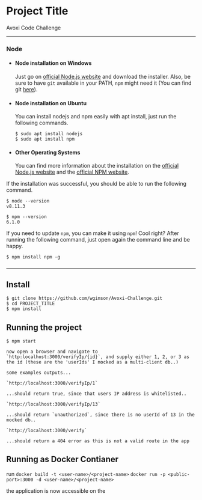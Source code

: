 
# Project Title

Avoxi Code Challenge

---
### Node
- #### Node installation on Windows

  Just go on [official Node.js website](https://nodejs.org/) and download the installer.
Also, be sure to have `git` available in your PATH, `npm` might need it (You can find git [here](https://git-scm.com/)).

- #### Node installation on Ubuntu

  You can install nodejs and npm easily with apt install, just run the following commands.

      $ sudo apt install nodejs
      $ sudo apt install npm

- #### Other Operating Systems
  You can find more information about the installation on the [official Node.js website](https://nodejs.org/) and the [official NPM website](https://npmjs.org/).

If the installation was successful, you should be able to run the following command.

    $ node --version
    v8.11.3

    $ npm --version
    6.1.0

If you need to update `npm`, you can make it using `npm`! Cool right? After running the following command, just open again the command line and be happy.

    $ npm install npm -g

###
---

## Install

    $ git clone https://github.com/wgimson/Avoxi-Challenge.git
    $ cd PROJECT_TITLE
    $ npm install

## Running the project

    $ npm start

    now open a browser and navigate to `http:localhost:3000/verifyIp/{id}`, and supply either 1, 2, or 3 as the id (these are the 'userIds' I mocked as a multi-client db..)

    some examples outputs...

    `http://localhost:3000/verifyIp/1`

    ...should return true, since that users IP address is whitelisted..

    `http://localhost:3000/verifyIp/13`

    ...should return `unauthorized`, since there is no userId of 13 in the mocked db..

    `http://localhost:3000/verify`

    ...should return a 404 error as this is not a valid route in the app

## Running as Docker Contianer

run 
`docker build -t <user-name>/<project-name>`
`docker run -p <public-port>:3000 -d <user-name>/<project-name>`

the application is now accessible on the <public-port>
